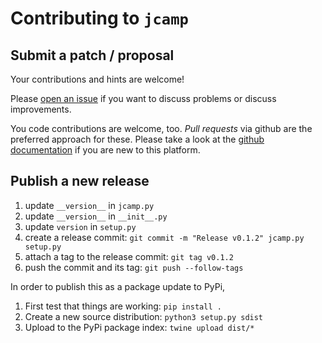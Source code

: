 # Contributing to `jcamp`


## Submit a patch / proposal

Your contributions and hints are welcome!

Please [open an issue](https://github.com/nzhagen/jcamp/issues) if you want to discuss problems
or discuss improvements.

You code contributions are welcome, too.
*Pull requests* via github are the preferred approach for these.
Please take a look at the
[github documentation](https://docs.github.com/en/get-started/quickstart/contributing-to-projects)
if you are new to this platform.


## Publish a new release

1. update `__version__` in `jcamp.py`
1. update `__version__` in `__init__.py`
1. update `version` in `setup.py`
1. create a release commit: `git commit -m "Release v0.1.2" jcamp.py setup.py`
1. attach a tag to the release commit: `git tag v0.1.2`
1. push the commit and its tag: `git push --follow-tags`

In order to publish this as a package update to PyPi,

1. First test that things are working: `pip install .`
1. Create a new source distribution: `python3 setup.py sdist`
1. Upload to the PyPi package index: `twine upload dist/*`

